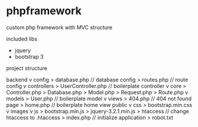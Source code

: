 # phpframework
custom php framework with MVC structure

included libs
  - jquery
  - bootstrap 3

project structure

  backend
    v config
      > database.php // database config
      > routes.php  // route config
    v controllers
      > UserController.php // boilerplate controller
    v core
      > Controller.php
      > Database.php
      > Model.php
      > Request.php
      > Route.php
    v models
      > User.php // boilerplate model
    v views
      > 404.php // 404 not found page
      > home.php // boilerplate home view
  public
    v css
      > bootstrap.min.css
    v images
    v js
      > bootstrap.min.js
      > jquery-3.2.1.min.js
    > htaccess  // change htaccess to .htaccess
    > index.php // initialize application
    > robot.txt
